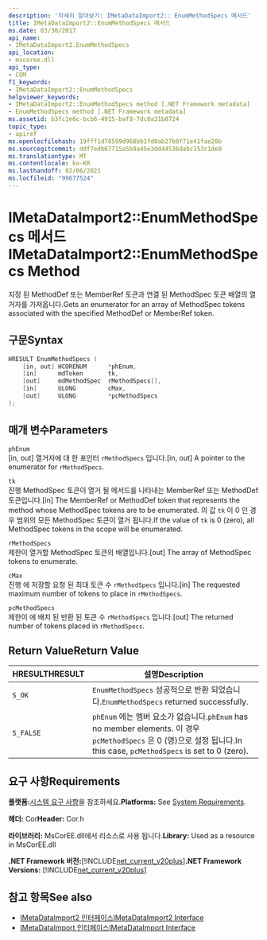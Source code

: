 ```yaml
---
description: '자세히 알아보기: IMetaDataImport2:: EnumMethodSpecs 메서드'
title: IMetaDataImport2::EnumMethodSpecs 메서드
ms.date: 03/30/2017
api_name:
- IMetaDataImport2.EnumMethodSpecs
api_location:
- mscoree.dll
api_type:
- COM
f1_keywords:
- IMetaDataImport2::EnumMethodSpecs
helpviewer_keywords:
- IMetaDataImport2::EnumMethodSpecs method [.NET Framework metadata]
- EnumMethodSpecs method [.NET Framework metadata]
ms.assetid: b3fc1e6c-bcb6-4915-baf8-7dc0a31b8724
topic_type:
- apiref
ms.openlocfilehash: 19fff1d78599d968bb1fd0ab27b0f71e41fae20b
ms.sourcegitcommit: ddf7edb67715a5b9a45e3dd44536dabc153c1de0
ms.translationtype: MT
ms.contentlocale: ko-KR
ms.lasthandoff: 02/06/2021
ms.locfileid: "99677524"
---
```

# <a name="imetadataimport2enummethodspecs-method"></a><span data-ttu-id="25d3f-103">IMetaDataImport2::EnumMethodSpecs 메서드</span><span class="sxs-lookup"><span data-stu-id="25d3f-103">IMetaDataImport2::EnumMethodSpecs Method</span></span>

<span data-ttu-id="25d3f-104">지정 된 MethodDef 또는 MemberRef 토큰과 연결 된 MethodSpec 토큰 배열의 열거자를 가져옵니다.</span><span class="sxs-lookup"><span data-stu-id="25d3f-104">Gets an enumerator for an array of MethodSpec tokens associated with the specified MethodDef or MemberRef token.</span></span>  
  
## <a name="syntax"></a><span data-ttu-id="25d3f-105">구문</span><span class="sxs-lookup"><span data-stu-id="25d3f-105">Syntax</span></span>  
  
```cpp  
HRESULT EnumMethodSpecs (  
    [in, out] HCORENUM      *phEnum,
    [in]      mdToken       tk,  
    [out]     mdMethodSpec  rMethodSpecs[],  
    [in]      ULONG         cMax,  
    [out]     ULONG         *pcMethodSpecs  
);
```  
  
## <a name="parameters"></a><span data-ttu-id="25d3f-106">매개 변수</span><span class="sxs-lookup"><span data-stu-id="25d3f-106">Parameters</span></span>  

 `phEnum`  
 <span data-ttu-id="25d3f-107">[in, out] 열거자에 대 한 포인터 `rMethodSpecs` 입니다.</span><span class="sxs-lookup"><span data-stu-id="25d3f-107">[in, out] A pointer to the enumerator for `rMethodSpecs`.</span></span>  
  
 `tk`  
 <span data-ttu-id="25d3f-108">진행 MethodSpec 토큰이 열거 될 메서드를 나타내는 MemberRef 또는 MethodDef 토큰입니다.</span><span class="sxs-lookup"><span data-stu-id="25d3f-108">[in] The MemberRef or MethodDef token that represents the method whose MethodSpec tokens are to be enumerated.</span></span> <span data-ttu-id="25d3f-109">의 값 `tk` 이 0 인 경우 범위의 모든 MethodSpec 토큰이 열거 됩니다.</span><span class="sxs-lookup"><span data-stu-id="25d3f-109">If the value of `tk` is 0 (zero), all MethodSpec tokens in the scope will be enumerated.</span></span>  
  
 `rMethodSpecs`  
 <span data-ttu-id="25d3f-110">제한이 열거할 MethodSpec 토큰의 배열입니다.</span><span class="sxs-lookup"><span data-stu-id="25d3f-110">[out] The array of MethodSpec tokens to enumerate.</span></span>  
  
 `cMax`  
 <span data-ttu-id="25d3f-111">진행 에 저장할 요청 된 최대 토큰 수 `rMethodSpecs` 입니다.</span><span class="sxs-lookup"><span data-stu-id="25d3f-111">[in] The requested maximum number of tokens to place in `rMethodSpecs`.</span></span>  
  
 `pcMethodSpecs`  
 <span data-ttu-id="25d3f-112">제한이 에 배치 된 반환 된 토큰 수 `rMethodSpecs` 입니다.</span><span class="sxs-lookup"><span data-stu-id="25d3f-112">[out] The returned number of tokens placed in `rMethodSpecs`.</span></span>  
  
## <a name="return-value"></a><span data-ttu-id="25d3f-113">Return Value</span><span class="sxs-lookup"><span data-stu-id="25d3f-113">Return Value</span></span>  
  
|<span data-ttu-id="25d3f-114">HRESULT</span><span class="sxs-lookup"><span data-stu-id="25d3f-114">HRESULT</span></span>|<span data-ttu-id="25d3f-115">설명</span><span class="sxs-lookup"><span data-stu-id="25d3f-115">Description</span></span>|  
|-------------|-----------------|  
|`S_OK`|<span data-ttu-id="25d3f-116">`EnumMethodSpecs` 성공적으로 반환 되었습니다.</span><span class="sxs-lookup"><span data-stu-id="25d3f-116">`EnumMethodSpecs` returned successfully.</span></span>|  
|`S_FALSE`|<span data-ttu-id="25d3f-117">`phEnum` 에는 멤버 요소가 없습니다.</span><span class="sxs-lookup"><span data-stu-id="25d3f-117">`phEnum` has no member elements.</span></span> <span data-ttu-id="25d3f-118">이 경우 `pcMethodSpecs` 은 0 (영)으로 설정 됩니다.</span><span class="sxs-lookup"><span data-stu-id="25d3f-118">In this case, `pcMethodSpecs` is set to 0 (zero).</span></span>|  
  
## <a name="requirements"></a><span data-ttu-id="25d3f-119">요구 사항</span><span class="sxs-lookup"><span data-stu-id="25d3f-119">Requirements</span></span>  

 <span data-ttu-id="25d3f-120">**플랫폼:**[시스템 요구 사항](../../get-started/system-requirements.md)을 참조하세요.</span><span class="sxs-lookup"><span data-stu-id="25d3f-120">**Platforms:** See [System Requirements](../../get-started/system-requirements.md).</span></span>  
  
 <span data-ttu-id="25d3f-121">**헤더:** Cor</span><span class="sxs-lookup"><span data-stu-id="25d3f-121">**Header:** Cor.h</span></span>  
  
 <span data-ttu-id="25d3f-122">**라이브러리:** MsCorEE.dll에서 리소스로 사용 됩니다.</span><span class="sxs-lookup"><span data-stu-id="25d3f-122">**Library:** Used as a resource in MsCorEE.dll</span></span>  
  
 <span data-ttu-id="25d3f-123">**.NET Framework 버전:**[!INCLUDE[net_current_v20plus](../../../../includes/net-current-v20plus-md.md)]</span><span class="sxs-lookup"><span data-stu-id="25d3f-123">**.NET Framework Versions:** [!INCLUDE[net_current_v20plus](../../../../includes/net-current-v20plus-md.md)]</span></span>  
  
## <a name="see-also"></a><span data-ttu-id="25d3f-124">참고 항목</span><span class="sxs-lookup"><span data-stu-id="25d3f-124">See also</span></span>

- [<span data-ttu-id="25d3f-125">IMetaDataImport2 인터페이스</span><span class="sxs-lookup"><span data-stu-id="25d3f-125">IMetaDataImport2 Interface</span></span>](imetadataimport2-interface.md)
- [<span data-ttu-id="25d3f-126">IMetaDataImport 인터페이스</span><span class="sxs-lookup"><span data-stu-id="25d3f-126">IMetaDataImport Interface</span></span>](imetadataimport-interface.md)
